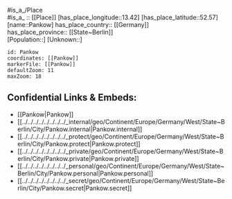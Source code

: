 ﻿---
location: [52.57,13.42] 
mapzoom: [7,12] 
mapmarker: city 
type: City
tags:
- geo/City


SpocWebEntityId: 33237
isDeleted: false
confidential: public

---
#is_a_/Place  
#is_a_ :: [[Place]] 
[has_place_longitude::13.42] 
[has_place_latitude::52.57] 
[name::Pankow] 
has_place_country:: [[Germany]]  
has_place_province:: [[State~Berlin]]  
[Population::] 
[Unknown::] 


```leaflet
id: Pankow
coordinates: [[Pankow]] 
markerFile: [[Pankow]] 
defaultZoom: 11 
maxZoom: 18
```


## Confidential Links & Embeds: 
- [[Pankow|Pankow]]  
- [[../../../../../../../../_internal/geo/Continent/Europe/Germany/West/State~Berlin/City/Pankow.internal|Pankow.internal]] 
- [[../../../../../../../../_protect/geo/Continent/Europe/Germany/West/State~Berlin/City/Pankow.protect|Pankow.protect]] 
- [[../../../../../../../../_private/geo/Continent/Europe/Germany/West/State~Berlin/City/Pankow.private|Pankow.private]] 
- [[../../../../../../../../_personal/geo/Continent/Europe/Germany/West/State~Berlin/City/Pankow.personal|Pankow.personal]] 
- [[../../../../../../../../_secret/geo/Continent/Europe/Germany/West/State~Berlin/City/Pankow.secret|Pankow.secret]] 
